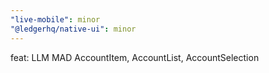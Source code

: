 ```yaml
---
"live-mobile": minor
"@ledgerhq/native-ui": minor
---
```


feat: LLM MAD AccountItem, AccountList, AccountSelection
